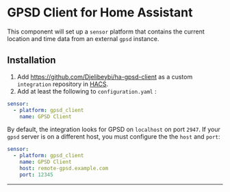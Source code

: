 # GPSD Client for Home Assistant

This component will set up a `sensor` platform that contains the current location
and time data from an external `gpsd` instance.

## Installation

1. Add <https://github.com/Djelibeybi/ha-gpsd-client> as a custom `integration`
   repository in [HACS][HACS].
2. Add at least the following to `configuration.yaml` :

```yaml
sensor:
  - platform: gpsd_client
    name: GPSD Client
```

By default, the integration looks for GPSD on `localhost` on port `2947`. If your
`gpsd` server is on a different host, you must configure the the `host` and `port`:

```yaml
sensor:
  - platform: gpsd_client
    name: GPSD Client
    host: remote-gpsd.example.com
    port: 12345
```

***

[HACS]: https://hacs.xys
